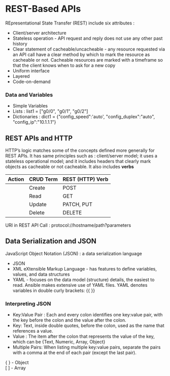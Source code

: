 # REST-Based APIs
REpresentational State Transfer (REST) include six attributes :
* Client/server architecture 
* Stateless operation - API request and reply does not use any other past history
* Clear statement of cacheable/uncacheable - any resource requested via an API call have a clear method by which to mark the resource as cacheable or not. Cacheable resources are marked with a timeframe so that the client knows when to ask for a new copy
* Uniform interface 
* Layered
* Code-on-demand

### Data and Variables
* Simple Variables
* Lists : list1 = ["g0/0", "g0/1", "g0/2"]
* Dictionaries : dict1 = {"config_speed":'auto', "config_duplex":"auto", "config_ip":"10.1.1.1"}

## REST APIs and HTTP
HTTP’s logic matches some of the concepts defined more generally for REST APIs. It has same principles such as : client/server model; it uses a stateless operational model; and it includes headers that clearly mark objects as cacheable or not cacheable. It also includes <b>verbs</b>

|Action|CRUD Term|REST (HTTP) Verb|
|---|---|---|
||Create|POST|
||Read|GET|
||Update|PATCH, PUT|
||Delete|DELETE|

URI in REST API Call :
protocol://hostname/path?parameters

## Data Serialization and JSON
JavaScript Object Notation (JSON) :  a data serialization language

* JSON
* XML eXtensible Markup Language - has  features to define variables, values, and data structures
* YAML - focuses on the data model (structure) details, the easiest to read. Ansible makes extensive use of YAML files. YAML denotes variables in double curly brackets: {{ }}

### Interpreting JSON
* Key:Value Pair : Each and every colon identifies one key:value pair, with the key before the colon and the value after the colon.
* Key: Text, inside double quotes, before the colon, used as the name that references a value.
* Value : The item after the colon that represents the value of the key, which can be {Text, Numeric, Array, Object}
* Multiple Pairs: When listing multiple key:value pairs, separate the pairs with a comma at the end of each pair (except the last pair).

{ } - Object
<br>[ ] - Array
